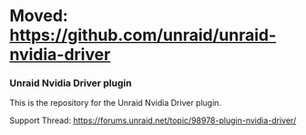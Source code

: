 # Moved: https://github.com/unraid/unraid-nvidia-driver

### Unraid Nvidia Driver plugin

This is the repository for the Unraid Nvidia Driver plugin.

Support Thread: https://forums.unraid.net/topic/98978-plugin-nvidia-driver/
